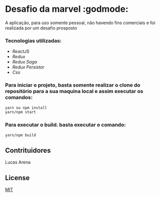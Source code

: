 # Desafio da marvel :godmode:

A aplicação, para uso somente pessoal, não havendo fins comerciais e foi realizada por um desafio prosposto

### Tecnologias utilizadas:
 - *ReactJS*
 - *Redux*
 - *Redux Saga*
 - *Redux Persistor*
 - *Css*

### Para iniciar o projeto, basta somente realizar o clone do repositório para a sua maquina local e assim executar os comandos:

```bash 
yarn ou npm install
yarn/npm start
```

### Para executar o build. basta executar o comando:

```bash 
yarn/npm build
```

## Contrituidores
Lucas Arena

## License
[MIT](https://choosealicense.com/licenses/mit/)